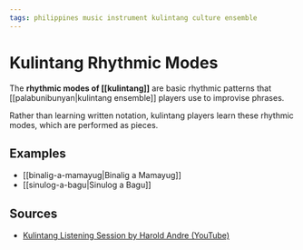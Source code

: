 ```yaml
---
tags: philippines music instrument kulintang culture ensemble
---
```


# Kulintang Rhythmic Modes

The **rhythmic modes of [[kulintang]]** are basic rhythmic patterns that [[palabunibunyan|kulintang ensemble]] players use to improvise phrases.

Rather than learning written notation, kulintang players learn these rhythmic modes, which are performed as pieces.

## Examples

- [[binalig-a-mamayug|Binalig a Mamayug]]
- [[sinulog-a-bagu|Sinulog a Bagu]]

## Sources

- [Kulintang Listening Session by Harold Andre (YouTube)](https://www.youtube.com/watch?v=7b7iDVjvxPs)
